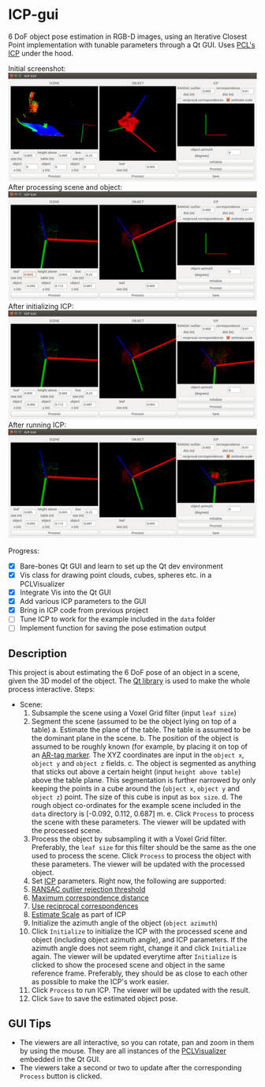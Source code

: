 # ICP-gui
6 DoF object pose estimation in RGB-D images, using an Iterative Closest Point implementation with tunable parameters through a Qt GUI.
Uses [PCL's ICP](http://docs.pointclouds.org/trunk/classpcl_1_1_iterative_closest_point.html) under the hood.

Initial screenshot:
![Screenshot](init_screenshot.png?)
After processing scene and object:
![Screenshot](scene_object_process_screenshot.png?)
After initializing ICP:
![Screenshot](icp_init_screenshot.png?)
After running ICP:
![Screenshot](final_screenshot.png?)

Progress:
- [x] Bare-bones Qt GUI and learn to set up the Qt dev environment
- [x] Vis class for drawing point clouds, cubes, spheres etc. in a PCLVisualizer
- [x] Integrate Vis into the Qt GUI
- [x] Add various ICP parameters to the GUI
- [x] Bring in ICP code from previous project
- [ ] Tune ICP to work for the example included in the `data` folder
- [ ] Implement function for saving the pose estimation output

## Description
This project is about estimating the 6 DoF pose of an object in a scene, given the 3D model of the object. The [Qt library](https://www.qt.io/) is used to make the whole process interactive. Steps:
- Scene:
  1. Subsample the scene using a Voxel Grid filter (input `leaf size`)
  2. Segment the scene (assumed to be the object lying on top of a table)
    a. Estimate the plane of the table. The table is assumed to be the dominant plane in the scene.
    b. The position of the object is assumed to be roughly known (for example, by placing it on top of an [AR-tag marker](http://wiki.ros.org/ar_track_alvar). The XYZ coordinates are input in the `object x`, `object y` and `object z` fields.
    c. The object is segmented as anything that sticks out above a certain height (input `height above table`) above the table plane. This segmentation is further narrowed by only keeping the points in a cube around the (`object x`, `object y` and `object z`) point. The size of this cube is input as `box size`.
    d. The rough object co-ordinates for the example scene included in the `data` directory is  [-0.092, 0.112, 0.687] m.
    e. Click `Process` to process the scene with these parameters. The viewer will be updated with the processed scene.
  3. Process the object by subsampling it with a Voxel Grid filter. Preferably, the `leaf size` for this filter should be the same as the one used to process the scene. Click `Process` to process the object with these parameters. The viewer will be updated with the processed object.
  4. Set [ICP](http://docs.pointclouds.org/trunk/classpcl_1_1_iterative_closest_point.html) parameters. Right now, the following are supported:
    1. [RANSAC outlier rejection threshold](http://docs.pointclouds.org/trunk/classpcl_1_1_registration.html#a64db6d25e2707a174dbad28f2484bffe)
    2. [Maximum correspondence distance](http://docs.pointclouds.org/trunk/classpcl_1_1_registration.html#a65596dcc3cb5d2647857226fb3d999a5)
    3. [Use reciprocal correspondences](http://docs.pointclouds.org/trunk/classpcl_1_1_iterative_closest_point.html#a22c5480a073da9c53fcb0d387e1c997b)
    4. [Estimate Scale](http://docs.pointclouds.org/trunk/classpcl_1_1_registration.html#ad16bd1099eb60c9ac26fdc6c56058029) as part of ICP
  5. Initialize the azimuth angle of the object (`object azimuth`)
  6. Click `Initialize` to initialize the ICP with the processed scene and object (including object azimuth angle), and ICP parameters. If the azimuth angle does not seem right, change it and click `Initialize` again. The viewer will be updated everytime after `Initialize` is clicked to show the procesed scene and object in the same reference frame. Preferably, they should be as close to each other as possible to make the ICP's work easier.
  7. Click `Process` to run ICP. The viewer will be updated with the result.
  8. Click `Save` to save the estimated object pose.

## GUI Tips
- The viewers are all interactive, so you can rotate, pan and zoom in them by using the mouse. They are all instances of the [PCLVisualizer](http://docs.pointclouds.org/1.8.1/classpcl_1_1visualization_1_1_p_c_l_visualizer.html) embedded in the Qt GUI.
- The viewers take a second or two to update after the corresponding `Process` button is clicked.

